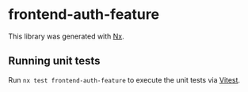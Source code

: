# frontend-auth-feature

This library was generated with [Nx](https://nx.dev).

## Running unit tests

Run `nx test frontend-auth-feature` to execute the unit tests via [Vitest](https://vitest.dev/).
